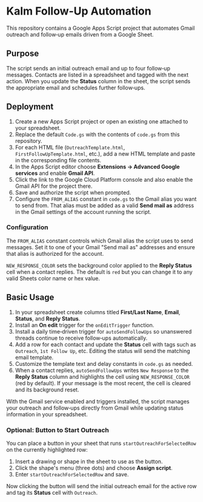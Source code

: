 # Kalm Follow-Up Automation

This repository contains a Google Apps Script project that automates Gmail outreach and follow‑up emails driven from a Google Sheet.

## Purpose

The script sends an initial outreach email and up to four follow‑up messages. Contacts are listed in a spreadsheet and tagged with the next action. When you update the **Status** column in the sheet, the script sends the appropriate email and schedules further follow‑ups.

## Deployment

1. Create a new Apps Script project or open an existing one attached to your spreadsheet.
2. Replace the default `Code.gs` with the contents of `code.gs` from this repository.
3. For each HTML file (`OutreachTemplate.html`, `FirstFollowUpTemplate.html`, etc.), add a new HTML template and paste in the corresponding file contents.
4. In the Apps Script editor choose **Extensions → Advanced Google services** and enable **Gmail API**.
5. Click the link to the Google Cloud Platform console and also enable the Gmail API for the project there.
6. Save and authorize the script when prompted.
7. Configure the `FROM_ALIAS` constant in `code.gs` to the Gmail alias you want
   to send from. That alias must be added as a valid **Send mail as** address in
   the Gmail settings of the account running the script.

### Configuration

The `FROM_ALIAS` constant controls which Gmail alias the script uses to send messages. Set it to one of your Gmail "Send mail as" addresses and ensure that alias is authorized for the account.

`NEW_RESPONSE_COLOR` sets the background color applied to the **Reply Status** cell when a contact replies. The default is `red` but you can change it to any valid Sheets color name or hex value.

## Basic Usage

1. In your spreadsheet create columns titled **First/Last Name**, **Email**, **Status**, and **Reply Status**.
2. Install an **On edit** trigger for the `onEditTrigger` function.
3. Install a daily time‑driven trigger for `autoSendFollowUps` so unanswered threads continue to receive follow‑ups automatically.
4. Add a row for each contact and update the **Status** cell with tags such as `Outreach`, `1st Follow Up`, etc. Editing the status will send the matching email template.
5. Customize the template text and delay constants in `code.gs` as needed.
6. When a contact replies, `autoSendFollowUps` writes `New Response` to the **Reply Status** column and highlights the cell using `NEW_RESPONSE_COLOR` (red by default). If your message is the most recent, the cell is cleared and its background reset.

With the Gmail service enabled and triggers installed, the script manages your outreach and follow‑ups directly from Gmail while updating status information in your spreadsheet.

### Optional: Button to Start Outreach

You can place a button in your sheet that runs `startOutreachForSelectedRow` on
the currently highlighted row:

1. Insert a drawing or shape in the sheet to use as the button.
2. Click the shape's menu (three dots) and choose **Assign script**.
3. Enter `startOutreachForSelectedRow` and save.

Now clicking the button will send the initial outreach email for the active row
and tag its **Status** cell with `Outreach`.

